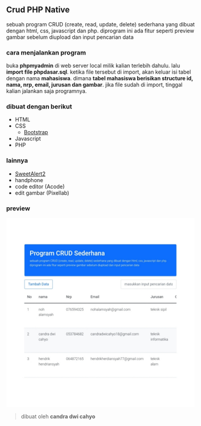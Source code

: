## Crud PHP Native

sebuah program CRUD (create, read, update, delete) sederhana yang dibuat dengan html, css, javascript dan php. diprogram ini ada fitur seperti preview gambar sebelum diupload dan input pencarian data

### cara menjalankan program

buka **phpmyadmin** di web server local milik kalian terlebih dahulu. lalu **import file phpdasar.sql**. ketika file tersebut di import, akan keluar isi tabel dengan nama **mahasiswa**. dimana **tabel mahasiswa berisikan structure id, nama, nrp, email, jurusan dan gambar**. jika file sudah di import, tinggal kalian jalankan saja programnya.

### dibuat dengan berikut

* HTML
* CSS
  * [Bootstrap](https://getbootstrap.com)
* Javascript
* PHP

### lainnya

* [SweetAlert2](https://sweetalert2.github.io)
* handphone
* code editor (Acode)
* edit gambar (Pixellab)

### preview

![result](https://github.com/candradwicahyo/crud-php-native/blob/master/image.jpg)

> dibuat oleh **candra dwi cahyo**
